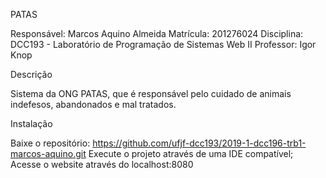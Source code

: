 PATAS

Responsável: Marcos Aquino Almeida
Matrícula: 201276024
Disciplina: DCC193 - Laboratório de Programação de Sistemas Web II
Professor: Igor Knop

Descrição

Sistema da ONG PATAS, que é responsável pelo cuidado de animais indefesos, 
abandonados e mal tratados. 

Instalação

Baixe o repositório: https://github.com/ufjf-dcc193/2019-1-dcc196-trb1-marcos-aquino.git
Execute o projeto através de uma IDE compatível;
Acesse o website através do localhost:8080
